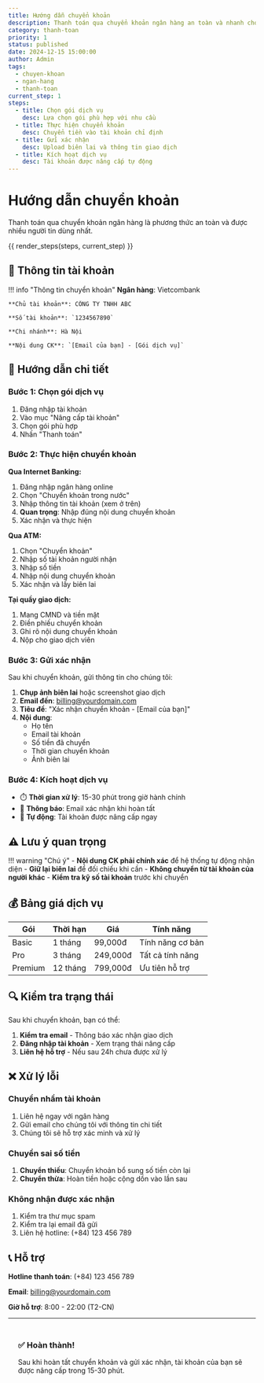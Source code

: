 ```yaml
---
title: Hướng dẫn chuyển khoản
description: Thanh toán qua chuyển khoản ngân hàng an toàn và nhanh chóng
category: thanh-toan
priority: 1
status: published
date: 2024-12-15 15:00:00
author: Admin
tags:
  - chuyen-khoan
  - ngan-hang
  - thanh-toan
current_step: 1
steps:
  - title: Chọn gói dịch vụ
    desc: Lựa chọn gói phù hợp với nhu cầu
  - title: Thực hiện chuyển khoản
    desc: Chuyển tiền vào tài khoản chỉ định
  - title: Gửi xác nhận
    desc: Upload biên lai và thông tin giao dịch
  - title: Kích hoạt dịch vụ
    desc: Tài khoản được nâng cấp tự động
---
```


# Hướng dẫn chuyển khoản

Thanh toán qua chuyển khoản ngân hàng là phương thức an toàn và được nhiều người tin dùng nhất.

{{ render_steps(steps, current_step) }}

## 🏦 Thông tin tài khoản

!!! info "Thông tin chuyển khoản"
    **Ngân hàng**: Vietcombank
    
    **Chủ tài khoản**: CÔNG TY TNHH ABC
    
    **Số tài khoản**: `1234567890`
    
    **Chi nhánh**: Hà Nội
    
    **Nội dung CK**: `[Email của bạn] - [Gói dịch vụ]`

## 📝 Hướng dẫn chi tiết

### Bước 1: Chọn gói dịch vụ

1. Đăng nhập tài khoản
2. Vào mục "Nâng cấp tài khoản"
3. Chọn gói phù hợp
4. Nhấn "Thanh toán"

### Bước 2: Thực hiện chuyển khoản

**Qua Internet Banking:**
1. Đăng nhập ngân hàng online
2. Chọn "Chuyển khoản trong nước"
3. Nhập thông tin tài khoản (xem ở trên)
4. **Quan trọng**: Nhập đúng nội dung chuyển khoản
5. Xác nhận và thực hiện

**Qua ATM:**
1. Chọn "Chuyển khoản"
2. Nhập số tài khoản người nhận
3. Nhập số tiền
4. Nhập nội dung chuyển khoản
5. Xác nhận và lấy biên lai

**Tại quầy giao dịch:**
1. Mang CMND và tiền mặt
2. Điền phiếu chuyển khoản
3. Ghi rõ nội dung chuyển khoản
4. Nộp cho giao dịch viên

### Bước 3: Gửi xác nhận

Sau khi chuyển khoản, gửi thông tin cho chúng tôi:

1. **Chụp ảnh biên lai** hoặc screenshot giao dịch
2. **Email đến**: billing@yourdomain.com
3. **Tiêu đề**: "Xác nhận chuyển khoản - [Email của bạn]"
4. **Nội dung**: 
   - Họ tên
   - Email tài khoản
   - Số tiền đã chuyển
   - Thời gian chuyển khoản
   - Ảnh biên lai

### Bước 4: Kích hoạt dịch vụ

- ⏱️ **Thời gian xử lý**: 15-30 phút trong giờ hành chính
- 📧 **Thông báo**: Email xác nhận khi hoàn tất
- 🔄 **Tự động**: Tài khoản được nâng cấp ngay

## ⚠️ Lưu ý quan trọng

!!! warning "Chú ý"
    - **Nội dung CK phải chính xác** để hệ thống tự động nhận diện
    - **Giữ lại biên lai** để đối chiếu khi cần
    - **Không chuyển từ tài khoản của người khác** 
    - **Kiểm tra kỹ số tài khoản** trước khi chuyển

## 💰 Bảng giá dịch vụ

| Gói | Thời hạn | Giá | Tính năng |
|-----|----------|-----|-----------|
| Basic | 1 tháng | 99,000đ | Tính năng cơ bản |
| Pro | 3 tháng | 249,000đ | Tất cả tính năng |
| Premium | 12 tháng | 799,000đ | Ưu tiên hỗ trợ |

## 🔍 Kiểm tra trạng thái

Sau khi chuyển khoản, bạn có thể:

1. **Kiểm tra email** - Thông báo xác nhận giao dịch
2. **Đăng nhập tài khoản** - Xem trạng thái nâng cấp
3. **Liên hệ hỗ trợ** - Nếu sau 24h chưa được xử lý

## ❌ Xử lý lỗi

### Chuyển nhầm tài khoản

1. Liên hệ ngay với ngân hàng
2. Gửi email cho chúng tôi với thông tin chi tiết
3. Chúng tôi sẽ hỗ trợ xác minh và xử lý

### Chuyển sai số tiền

1. **Chuyển thiếu**: Chuyển khoản bổ sung số tiền còn lại
2. **Chuyển thừa**: Hoàn tiền hoặc cộng dồn vào lần sau

### Không nhận được xác nhận

1. Kiểm tra thư mục spam
2. Kiểm tra lại email đã gửi
3. Liên hệ hotline: (+84) 123 456 789

## 📞 Hỗ trợ

**Hotline thanh toán**: (+84) 123 456 789

**Email**: billing@yourdomain.com

**Giờ hỗ trợ**: 8:00 - 22:00 (T2-CN)

---

<div style="background: var(--brand-bg-secondary); border-radius: var(--brand-radius); padding: 20px; margin: 24px 0;">
    <h3 style="color: var(--brand-accent); margin-top: 0;">✅ Hoàn thành!</h3>
    <p>Sau khi hoàn tất chuyển khoản và gửi xác nhận, tài khoản của bạn sẽ được nâng cấp trong 15-30 phút.</p>
</div>

